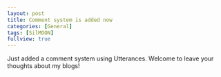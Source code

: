 ```yaml
---
layout: post
title: Comment system is added now
categories: [General]
tags: [SilMOON]
fullview: true
---
```


Just added a comment system using Utterances. Welcome to leave your thoughts about my blogs!<br>
